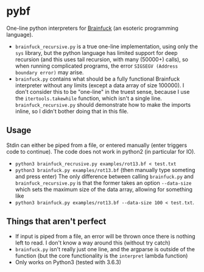 # pybf
One-line python interpreters for [Brainfuck](https://en.wikipedia.org/wiki/Brainfuck) (an esoteric programming language).
* `brainfuck_recursive.py` is a true one-line implementation, using only the `sys` library, but the python language has limited 
support for deep recursion (and this uses tail recursion, with many (50000+) calls), so when running complicated programs,
the error `SIGSEGV (Address boundary error)` may arise.
* `brainfuck.py` contains what should be a fully functional Brainfuck interpreter without any limits (except a data array of size 100000).
I don't consider this to be "one-line" in the truest sense, because I use the `itertools.takewhile` function, which isn't a single line.
`brainfuck_recursive.py` should demonstrate how to make the imports inline, so I didn't bother doing that in this file.

## Usage
Stdin can either be piped from a file, or entered manually (enter triggers code to continue). The code does not work in python2 (in particular for IO).
* `python3 brainfuck_recrusive.py examples/rot13.bf < test.txt`
* `python3 brainfuck.py examples/rot13.bf` (then manually type someting and press enter)
The only difference between calling `brainfuck.py` and `brainfuck_recursive.py` is 
that the former takes an option `--data-size` which sets the maximum size of the data array,
allowing for something like 
* `python3 brainfuck.py examples/rot13.bf --data-size 100 < test.txt`.

## Things that aren't perfect
* If input is piped from a file, an error will be thrown once there is nothing left to read. I don't know a way around this (without try catch)
* `brainfuck.py` isn't really just one line, and the argparse is outside of the function (but the core functionality is the `interpret` lambda function)
* Only works on Python3 (tested with 3.6.3)
